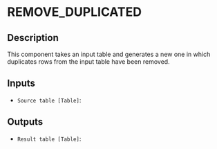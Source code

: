 
# REMOVE_DUPLICATED
## Description

 This component takes an input table and generates a new one in which duplicates rows from the input table have been removed.
 
## Inputs
* `Source table [Table]`: 

## Outputs
* `Result table [Table]`: 
